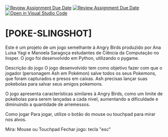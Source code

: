 [![Review Assignment Due Date](https://classroom.github.com/assets/deadline-readme-button-24ddc0f5d75046c5622901739e7c5dd533143b0c8e959d652212380cedb1ea36.svg)](https://classroom.github.com/a/F62_0SL3)
[![Review Assignment Due Date](https://classroom.github.com/assets/deadline-readme-button-24ddc0f5d75046c5622901739e7c5dd533143b0c8e959d652212380cedb1ea36.svg)](https://classroom.github.com/a/F62_0SL3)
[![Open in Visual Studio Code](https://classroom.github.com/assets/open-in-vscode-718a45dd9cf7e7f842a935f5ebbe5719a5e09af4491e668f4dbf3b35d5cca122.svg)](https://classroom.github.com/online_ide?assignment_repo_id=10907945&assignment_repo_type=AssignmentRepo)
# [POKE-SLINGSHOT]
Este é um projeto de um jogo semelhante à Angry Birds produzido por Ana Luisa Yagi e Manoela Saragoça estudantes de Ciência da Computação no Insper. O jogo foi desenvolvido em Python, utilizando o pygame.

Descrição do jogo
O jogo desenvolvido tem como objetivo fazer com que o jogador (personagem Ash em Pokémon) salve todos os seus Pokemons, que foram capturados e presos em caixas. Ash precisas lançar suas pokebolas para salvar seus amigos pokemons.

O jogo apresenta características similares à Angry Birds, como um limite de pokebolas para serem lançadas a cada nivel, aumentando a dificuldade e diminuindo a quantidade de arremessos. 

Como jogar
Para jogar, utilize o botão do mouse ou touchpad para mirar nos alvos. 

Mira: Mouse ou Touchpad 
Fechar jogo: tecla "esc"
